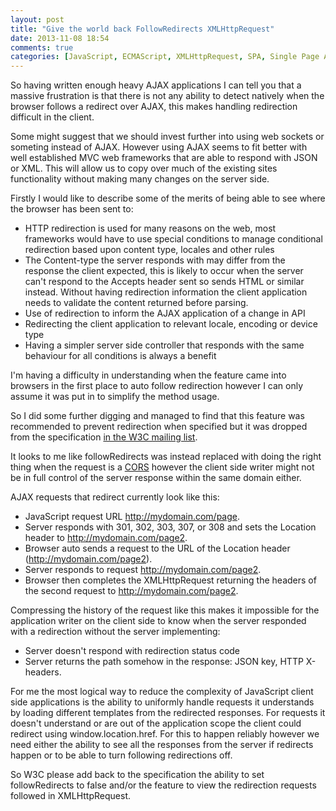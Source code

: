 ```yaml
---
layout: post
title: "Give the world back FollowRedirects XMLHttpRequest"
date: 2013-11-08 18:54
comments: true
categories: [JavaScript, ECMAScript, XMLHttpRequest, SPA, Single Page Application]
---
```

So having written enough heavy AJAX applications I can tell you that a massive frustration is that there is
not any ability to detect natively when the browser follows a redirect over AJAX, this makes handling redirection difficult in the client.

Some might suggest that we should invest further into using web sockets or someting instead of AJAX. However using AJAX seems to fit better
with well established MVC web frameworks that are able to respond with JSON or XML.
This will allow us to copy over much of the existing sites functionality without making many changes on the server side.

Firstly I would like to describe some of the merits of being able to see where the browser has been sent to:

-    HTTP redirection is used for many reasons on the web, most frameworks would have to use special conditions to 
     manage conditional redirection based upon content type, locales and other rules
-    The Content-type the server responds with may differ from the response the client expected,
     this is likely to occur when the server can't respond to the Accepts header sent so sends HTML or similar instead.
     Without having redirection information the client application needs to validate the content returned before parsing.
-    Use of redirection to inform the AJAX application of a change in API
-    Redirecting the client application to relevant locale, encoding or device type
-    Having a simpler server side controller that responds with the same behaviour for all conditions is always a benefit

I'm having a difficulty in understanding when the feature came into browsers in the first place to auto follow redirection however
I can only assume it was put in to simplify the method usage.

So I did some further digging and managed to find that this feature was recommended to prevent redirection when specified but it was dropped
from the specification [in the W3C mailing list](http://lists.w3.org/Archives/Public/public-webapps/2010OctDec/0812.html).

It looks to me like followRedirects was instead replaced with doing the right thing when the request is a [CORS](http://www.w3.org/TR/XMLHttpRequest/#infrastructure-for-the-send\(\)-method) however the client side writer might
not be in full control of the server response within the same domain either.

AJAX requests that redirect currently look like this:

-    JavaScript request URL http://mydomain.com/page.
-    Server responds with 301, 302, 303, 307, or 308 and sets the Location header to http://mydomain.com/page2.
-    Browser auto sends a request to the URL of the Location header (http://mydomain.com/page2).
-    Server responds to request http://mydomain.com/page2.
-    Browser then completes the XMLHttpRequest returning the headers of the second request to http://mydomain.com/page2.

Compressing the history of the request like this makes it impossible for the application writer on the client side to know when the server
responded with a redirection without the server implementing:

-    Server doesn't respond with redirection status code
-    Server returns the path somehow in the response: JSON key, HTTP X-headers.

For me the most logical way to reduce the complexity of JavaScript client side applications is the ability to uniformly handle requests it
understands by loading different templates from the redirected responses. For requests it doesn't understand or are out of the application
scope the client could redirect using window.location.href. For this to happen reliably however we need either the ability
to see all the responses from the server if redirects happen or to be able to turn following redirections off.

So W3C please add back to the specification the ability to set followRedirects to false and/or the feature to view the redirection
requests followed in XMLHttpRequest.
